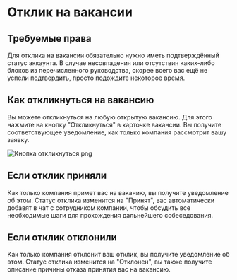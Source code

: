 # Отклик на вакансии

## Требуемые права
Для отклика на вакансии обязательно нужно иметь подтверждённый статус аккаунта. 
В случае несовпадения или отсутствия каких-либо блоков из перечисленного руководства, 
скорее всего вас ещё не успели подтвердить, просто подождите некоторое время.

## Как откликнуться на вакансию

Вы можете откликнуться на любую открытую вакансию. 
Для этого нажмите на кнопку "Откликнуться" в карточке вакансии. 
Вы получите соответствующее уведомление, как только компания рассмотрит вашу заявку.

![Кнопка откликнуться.png](../files/Кнопка%20откликнуться.png)

## Если отклик приняли
Как только компания примет вас на ваканию, вы получите уведомление об этом. 
Статус отклика изменится на "Принят", вас автоматически добавят в чат с сотрудником компании, 
чтобы обсудить все необходимые шаги для прохождения дальнейшего собеседования.

## Если отклик отклонили
Как только компания отклонит ваш отклик, вы получите уведомление об этом.
Статус отклика изменится на "Отклонен", вы также получите описание причины отказа принятия вас на вакансию.
